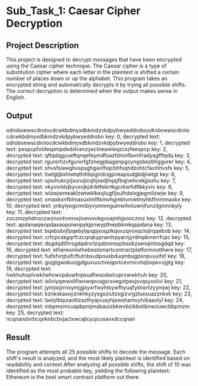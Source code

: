 
# Sub_Task_1: Caesar Cipher Decryption

## Project Description

This project is designed to decrypt messages that have been encrypted using the Caesar cipher technique. The Caesar cipher is a type of substitution cipher where each letter in the plaintext is shifted a certain number of places down or up the alphabet. This program takes an encrypted string and automatically decrypts it by trying all possible shifts. The correct decryption is determined when the output makes sense in English.


## Output 
odroboewscdrolocdcwkbdmyxdbkmdzvkdpybwyeddroboodroboewscdrolocdcwkbdmyxdbkmdzvkdpybwyeddrobo
key: 0, decrypted text: odroboewscdrolocdcwkbdmyxdbkmdzvkdpybwyeddrobo
key: 1, decrypted text: pespcpfxtdespmpdedxlcenzyeclneawleqzcxzfeespcp
key: 2, decrypted text: qftqdqgyueftqnqefeymdfoazfdmofbxmfradyagfftqdq
key: 3, decrypted text: rgurerhzvfgurorfgfznegpbagenpgcyngsbezbhggurer
key: 4, decrypted text: shvsfsiawghvspsghgaofhqcbhfoqhdzohtcfacihhvsfs
key: 5, decrypted text: tiwtgtjbxhiwtqthihbpgirdcigprieapiudgbdjiiwtgt
key: 6, decrypted text: ujxuhukcyijxuruijicqhjsedjhqsjfbqjvehcekjjxuhu
key: 7, decrypted text: vkyvivldzjkyvsvjkjdriktfekirtkgcrkwfidflkkyviv
key: 8, decrypted text: wlzwjwmeaklzwtwklkesjlugfljsulhdslxgjegmllzwjw
key: 9, decrypted text: xmaxkxnfblmaxuxlmlftkmvhgmktvmietmyhkfhnmmaxkx
key: 10, decrypted text: ynbylyogcmnbyvymnmgulnwihnluwnjfunzilgionnbyly
key: 11, decrypted text: zoczmzphdnoczwznonhvmoxjiomvxokgvoajmhjpooczmz
key: 12, decrypted text: apdanaqieopdaxaopoiwnpykjpnwyplhwpbknikqppdana
key: 13, decrypted text: bqebobrjfpqebybpqpjxoqzlkqoxzqmixqclojlrqqebob
key: 14, decrypted text: crfcpcskgqrfczcqrqkypramlrpyarnjyrdmpkmsrrfcpc
key: 15, decrypted text: dsgdqdtlhrsgdadrsrlzqsbnmsqzbsokzsenqlntssgdqd
key: 16, decrypted text: ethereumisthebestsmartcontractplatformoutthere
key: 17, decrypted text: fuifsfvnjtuifcftutnbsudpousbduqmbugpsnpvuuifsf
key: 18, decrypted text: gvjgtgwokuvjgdguvuoctveqpvtcevrncvhqtoqwvvjgtg
key: 19, decrypted text: hwkhuhxplvwkhehvwvpduwfrqwudfwsodwiruprxwwkhuh
key: 20, decrypted text: ixliviyqmwxlifiwxwqevxgsrxvegxtpexjsvqsyxxlivi
key: 21, decrypted text: jymjwjzrnxymjgjxyxrfwyhtsywfhyuqfyktwrtzyymjwj
key: 22, decrypted text: kznkxkasoyznkhkyzysgxziutzxgizvrgzluxsuazznkxk
key: 23, decrypted text: laolylbtpzaolilzazthyajvuayhjawshamvytvbaaolyl
key: 24, decrypted text: mbpmzmcuqabpmjmabauizbkwvbzikbxtibnwzuwcbbpmzm
key: 25, decrypted text: ncqnandvrbcqnknbcbvjaclxwcajlcyujcoxavxdccqnan

## Result
The program attempts all 25 possible shifts to decode the message. Each shift's result is analyzed, and the most likely plaintext is identified based on readability and context.After analyzing all possible shifts, the shift of 10 was identified as the most probable key, yielding the following plaintext: Ethereum is the best smart contract platform out there.


